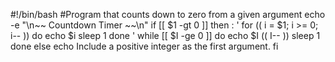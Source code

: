 #!/bin/bash
#Program that counts down to zero from a given argument
echo -e "\n~~ Countdown Timer ~~\n"
if [[ $1 -gt 0 ]] 
then 
:  '
for (( i = $1; i >= 0; i-- ))
do
  echo $i
  sleep 1
done
'
while [[ $I -ge 0 ]]
do
  echo $I 
  (( I-- ))
  sleep 1
done
else
  echo Include a positive integer as the first argument.
fi
